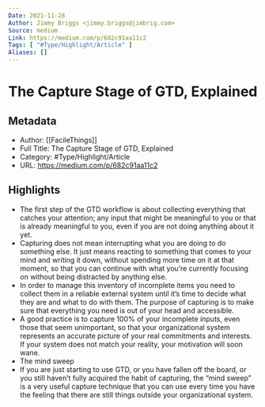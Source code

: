 ```yaml
---
Date: 2021-11-28
Author: Jimmy Briggs <jimmy.briggs@jimbrig.com>
Source: medium
Link: https://medium.com/p/682c91aa11c2
Tags: [ "#Type/Highlight/Article" ]
Aliases: []
---
```

# The Capture Stage of GTD, Explained

## Metadata
- Author: [[FacileThings]]
- Full Title: The Capture Stage of GTD, Explained
- Category: #Type/Highlight/Article
- URL: https://medium.com/p/682c91aa11c2

## Highlights
- The first step of the GTD workflow is about collecting everything that catches your attention; any input that might be meaningful to you or that is already meaningful to you, even if you are not doing anything about it yet.
- Capturing does not mean interrupting what you are doing to do something else. It just means reacting to something that comes to your mind and writing it down, without spending more time on it at that moment, so that you can continue with what you’re currently focusing on without being distracted by anything else.
- In order to manage this inventory of incomplete items you need to collect them in a reliable external system until it’s time to decide what they are and what to do with them. The purpose of capturing is to make sure that everything you need is out of your head and accessible.
- A good practice is to capture 100% of your incomplete inputs, even those that seem unimportant, so that your organizational system represents an accurate picture of your real commitments and interests. If your system does not match your reality, your motivation will soon wane.
- The mind sweep
- If you are just starting to use GTD, or you have fallen off the board, or you still haven’t fully acquired the habit of capturing, the “mind sweep” is a very useful capture technique that you can use every time you have the feeling that there are still things outside your organizational system.
